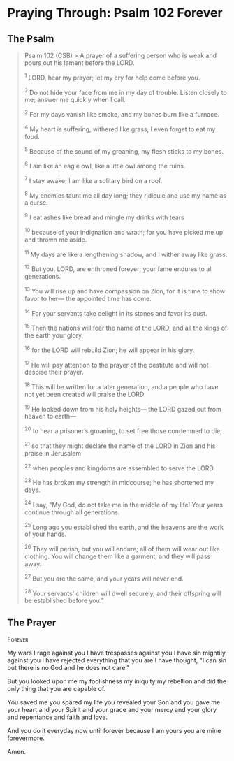 # Praying Through: Psalm 102 Forever

## The Psalm

>Psalm 102 (CSB)  >
><sup></sup> A prayer of a suffering person who is weak and pours out his lament before the LORD. 
>
><sup>1</sup> LORD, hear my prayer; let my cry for help come before you. 
>
><sup>2</sup> Do not hide your face from me in my day of trouble. Listen closely to me; answer me quickly when I call. 
>
><sup>3</sup> For my days vanish like smoke, and my bones burn like a furnace. 
>
><sup>4</sup> My heart is suffering, withered like grass; I even forget to eat my food. 
>
><sup>5</sup> Because of the sound of my groaning, my flesh sticks to my bones. 
>
><sup>6</sup> I am like an eagle owl, like a little owl among the ruins. 
>
><sup>7</sup> I stay awake; I am like a solitary bird on a roof. 
>
><sup>8</sup> My enemies taunt me all day long; they ridicule and use my name as a curse. 
>
><sup>9</sup> I eat ashes like bread and mingle my drinks with tears 
>
><sup>10</sup> because of your indignation and wrath; for you have picked me up and thrown me aside. 
>
><sup>11</sup> My days are like a lengthening shadow, and I wither away like grass. 
>
><sup>12</sup> But you, LORD, are enthroned forever; your fame endures to all generations. 
>
><sup>13</sup> You will rise up and have compassion on Zion, for it is time to show favor to her— the appointed time has come. 
>
><sup>14</sup> For your servants take delight in its stones and favor its dust. 
>
><sup>15</sup> Then the nations will fear the name of the LORD, and all the kings of the earth your glory, 
>
><sup>16</sup> for the LORD will rebuild Zion; he will appear in his glory. 
>
><sup>17</sup> He will pay attention to the prayer of the destitute and will not despise their prayer. 
>
><sup>18</sup> This will be written for a later generation, and a people who have not yet been created will praise the LORD: 
>
><sup>19</sup> He looked down from his holy heights— the LORD gazed out from heaven to earth— 
>
><sup>20</sup> to hear a prisoner’s groaning, to set free those condemned to die, 
>
><sup>21</sup> so that they might declare the name of the LORD in Zion and his praise in Jerusalem 
>
><sup>22</sup> when peoples and kingdoms are assembled to serve the LORD. 
>
><sup>23</sup> He has broken my strength in midcourse; he has shortened my days. 
>
><sup>24</sup> I say, “My God, do not take me in the middle of my life! Your years continue through all generations. 
>
><sup>25</sup> Long ago you established the earth, and the heavens are the work of your hands. 
>
><sup>26</sup> They will perish, but you will endure; all of them will wear out like clothing. You will change them like a garment, and they will pass away. 
>
><sup>27</sup> But you are the same, and your years will never end. 
>
><sup>28</sup> Your servants’ children will dwell securely, and their offspring will be established before you.”

## The Prayer

<div style="font-variant: small-caps;">
Forever
</div>


My wars
  I rage against you
  I have trespasses against you
  I have sin mightily against you
  I have rejected everything that you are
  I have thought, "I can sin but there is no God and he does not care."

But you looked upon me
  my foolishness
  my iniquity
  my rebellion
  and did the only thing that you are capable of.

You saved me
  you spared my life
  you revealed your Son
  and you gave me your heart
  and your Spirit
  and your grace
  and your mercy
  and your glory
  and repentance
  and faith
  and love.

And you do it everyday
  now until forever
  because I am yours
  you are mine
  forevermore.

Amen.

